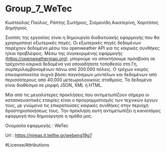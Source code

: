 ﻿# Group_7_WeTec
Κωστούλας Παύλος, Ράπτης Σωτήριος, Σισμανίδη Αικατερίνη, Χαριτάτος Δημήτριος

Σκοπός της εργασίας είναι η δημιουργία διαδικτυακής εφαρμογής που θα χρησιμοποιεί εξωτερικές πηγές. Οι εξωτερικές πηγές δεδομένων παρέχουν δεδομένα μέσω του openweather API  για τις καιρικές συνθήκες η/και προβλέψεις. Μέσω της συγκεκριμένης εφαρμογής (https://openweathermap.org), μπορούμε να αποκτήσουμε πρόσβαση σε τρέχοντα καιρικά δεδομένα για οποιαδήποτε τοποθεσία στη Γη, συμπεριλαμβανομένων πάνω από 200.000 πόλεις.
Ο τρέχων καιρός επικαιροποιείται συχνά βάσει παγκόσμιων μοντέλων και δεδομένων από περισσότερους από 40.000 μετεωρολογικούς σταθμούς. Τα δεδομένα είναι διαθέσιμα σε μορφή JSON, XML ή HTML.

Μία από τις μεγαλύτερες προκλήσεις που αντιμετωπίζουν σήμερα οι κατασκευαστικές εταιρίες είναι ο προγραμματισμός των τεχνικών έργων τους, με γνώμονα τις επικρατούσες καιρικές συνθήκες στην περιοχή δραστηριοποιήσεως τους. 
Την πρόκληση αυτή αντιμετωπίζει η καινοτόμος εφαρμογή που δημιούργησε η ομάδα μας.  


Ονομασία εφαρμογής : WeTec

Url : https://nireas.it.teithe.gr/webeng19g7

﻿#License/Attributions

